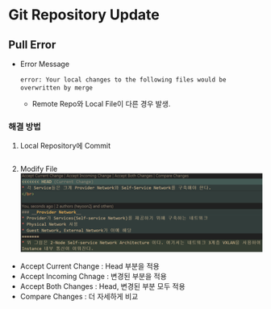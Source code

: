 # Git Repository Update

## Pull Error
* Error Message
    ```
    error: Your local changes to the following files would be overwritten by merge
    ```
    * Remote Repo와 Local File이 다른 경우 발생.

### 해결 방법
1. Local Repository에 Commit
    ```
    ```
2. Modify File
![PullError](img/PullError.png)
* Accept Current Change : Head 부분을 적용
* Accept Incoming Chnage : 변경된 부분을 적용
* Accept Both Changes : Head, 변경된 부분 모두 적용
* Compare Changes : 더 자세하게 비교


